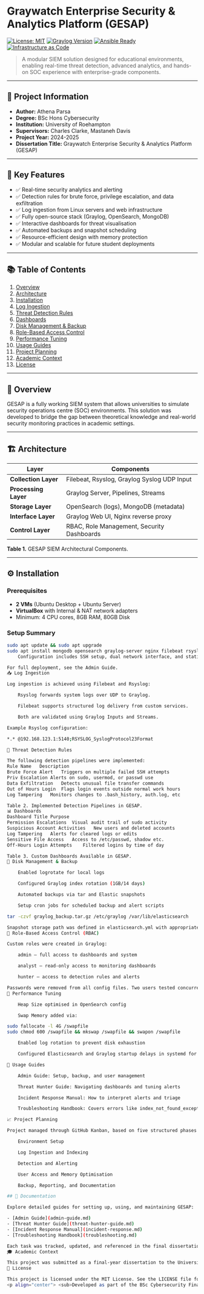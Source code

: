 # Graywatch Enterprise Security & Analytics Platform (GESAP)

[![License: MIT](https://img.shields.io/badge/License-MIT-blue.svg)](https://opensource.org/licenses/MIT)
[![Graylog Version](https://img.shields.io/badge/Graylog-5.1-brightgreen.svg)](https://www.graylog.org/)
[![Ansible Ready](https://img.shields.io/badge/Ansible-Ready-red.svg)](https://www.ansible.com/)
[![Infrastructure as Code](https://img.shields.io/badge/IaC-Terraform-purple.svg)](https://www.terraform.io/)

> A modular SIEM solution designed for educational environments, enabling real-time threat detection, advanced analytics, and hands-on SOC experience with enterprise-grade components.

---

## 📌 Project Information

- **Author:** Athena Parsa  
- **Degree:** BSc Hons Cybersecurity  
- **Institution:** University of Roehampton  
- **Supervisors:** Charles Clarke, Mastaneh Davis  
- **Project Year:** 2024-2025  
- **Dissertation Title:** Graywatch Enterprise Security & Analytics Platform (GESAP)

---

## 🌟 Key Features

- ✅ Real-time security analytics and alerting  
- ✅ Detection rules for brute force, privilege escalation, and data exfiltration  
- ✅ Log ingestion from Linux servers and web infrastructure  
- ✅ Fully open-source stack (Graylog, OpenSearch, MongoDB)  
- ✅ Interactive dashboards for threat visualisation  
- ✅ Automated backups and snapshot scheduling  
- ✅ Resource-efficient design with memory protection  
- ✅ Modular and scalable for future student deployments  

---

## 📚 Table of Contents

1. [Overview](#overview)  
2. [Architecture](#architecture)  
3. [Installation](#installation)  
4. [Log Ingestion](#log-ingestion)  
5. [Threat Detection Rules](#threat-detection-rules)  
6. [Dashboards](#dashboards)  
7. [Disk Management & Backup](#disk-management--backup)  
8. [Role-Based Access Control](#role-based-access-control)  
9. [Performance Tuning](#performance-tuning)  
10. [Usage Guides](#usage-guides)  
11. [Project Planning](#project-planning)  
12. [Academic Context](#academic-context)  
13. [License](#license)  

---

## 🧠 Overview

GESAP is a fully working SIEM system that allows universities to simulate security operations centre (SOC) environments. This solution was developed to bridge the gap between theoretical knowledge and real-world security monitoring practices in academic settings.

---

## 🏗️ Architecture

| Layer                    | Components                                       |
|--------------------------|--------------------------------------------------|
| **Collection Layer**     | Filebeat, Rsyslog, Graylog Syslog UDP Input     |
| **Processing Layer**     | Graylog Server, Pipelines, Streams              |
| **Storage Layer**        | OpenSearch (logs), MongoDB (metadata)           |
| **Interface Layer**      | Graylog Web UI, Nginx reverse proxy             |
| **Control Layer**        | RBAC, Role Management, Security Dashboards      |

**Table 1.** GESAP SIEM Architectural Components.

---

## ⚙️ Installation

### Prerequisites

- **2 VMs** (Ubuntu Desktop + Ubuntu Server)  
- **VirtualBox** with Internal & NAT network adapters  
- Minimum: 4 CPU cores, 8GB RAM, 80GB Disk  

### Setup Summary

```bash
sudo apt update && sudo apt upgrade
sudo apt install mongodb opensearch graylog-server nginx filebeat rsyslog
    Configuration includes SSH setup, dual network interface, and static IP binding between VMs.

For full deployment, see the Admin Guide.
📥 Log Ingestion

Log ingestion is achieved using Filebeat and Rsyslog:

    Rsyslog forwards system logs over UDP to Graylog.

    Filebeat supports structured log delivery from custom services.

    Both are validated using Graylog Inputs and Streams.

Example Rsyslog configuration:

*.* @192.168.123.1:5140;RSYSLOG_SyslogProtocol23Format

🚨 Threat Detection Rules

The following detection pipelines were implemented:
Rule Name	Description
Brute Force Alert	Triggers on multiple failed SSH attempts
Priv Escalation	Alerts on sudo, usermod, or passwd use
Data Exfiltration	Detects unusual file transfer commands
Out of Hours Login	Flags login events outside normal work hours
Log Tampering	Monitors changes to .bash_history, auth.log, etc

Table 2. Implemented Detection Pipelines in GESAP.
📊 Dashboards
Dashboard Title	Purpose
Permission Escalations	Visual audit trail of sudo activity
Suspicious Account Activities	New users and deleted accounts
Log Tampering	Alerts for cleared logs or edits
Sensitive File Access	Access to /etc/passwd, shadow etc.
Off-Hours Login Attempts	Filtered logins by time of day

Table 3. Custom Dashboards Available in GESAP.
🧠 Disk Management & Backup

    Enabled logrotate for local logs

    Configured Graylog index rotation (1GB/14 days)

    Automated backups via tar and Elastic snapshots

    Setup cron jobs for scheduled backup and alert scripts

tar -czvf graylog_backup.tar.gz /etc/graylog /var/lib/elasticsearch

Snapshot storage path was defined in elasticsearch.yml with appropriate permissions.
🔐 Role-Based Access Control (RBAC)

Custom roles were created in Graylog:

    admin – full access to dashboards and system

    analyst – read-only access to monitoring dashboards

    hunter – access to detection rules and alerts

Passwords were removed from all config files. Two users tested concurrently using separate sessions.
🧠 Performance Tuning

    Heap Size optimised in OpenSearch config

    Swap Memory added via:

sudo fallocate -l 4G /swapfile
sudo chmod 600 /swapfile && mkswap /swapfile && swapon /swapfile

    Enabled log rotation to prevent disk exhaustion

    Configured Elasticsearch and Graylog startup delays in systemd for stable boot

📘 Usage Guides

    Admin Guide: Setup, backup, and user management

    Threat Hunter Guide: Navigating dashboards and tuning alerts

    Incident Response Manual: How to interpret alerts and triage

    Troubleshooting Handbook: Covers errors like index_not_found_exception, MongoDB failures, and snapshot issues

📈 Project Planning

Project managed through GitHub Kanban, based on five structured phases:

    Environment Setup

    Log Ingestion and Indexing

    Detection and Alerting

    User Access and Memory Optimisation

    Backup, Reporting, and Documentation

## 📘 Documentation

Explore detailed guides for setting up, using, and maintaining GESAP:

- [Admin Guide](admin-guide.md)  
- [Threat Hunter Guide](threat-hunter-guide.md)  
- [Incident Response Manual](incident-response.md)  
- [Troubleshooting Handbook](troubleshooting.md)  

Each task was tracked, updated, and referenced in the final dissertation.
🎓 Academic Context

This project was submitted as a final-year dissertation to the University of Roehampton, demonstrating a modular SIEM platform for academic training. The system is deployable, robust, and intended for multi-user student interaction with built-in performance protections and documentation.
📄 License

This project is licensed under the MIT License. See the LICENSE file for details.
<p align="center"> <sub>Developed as part of the BSc Cybersecurity Final Year Project</sub><br> <sub>© 2025 Athena Parsa | University of Roehampton</sub> </p> ```
